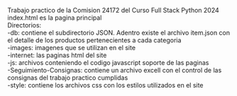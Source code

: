 Trabajo practico de la Comision 24172 del Curso Full Stack Python 2024  
index.html es la pagina principal  
Directorios:  
-db: contiene el subdirectorio JSON. Adentro existe el archivo item.json con el detalle de los productos pertenecientes a cada categoria  
-images: imagenes que se utilizan en el site  
-internet: las paginas html del site  
-js: archivos conteniendo el codigo javascript soporte de las paginas  
-Seguimiento-Consignas: contiene un archivo excell con el control de las consignas del trabajo practico cumplidas  
-style: contiene los archivos css con los estilos utilizados en el site  

